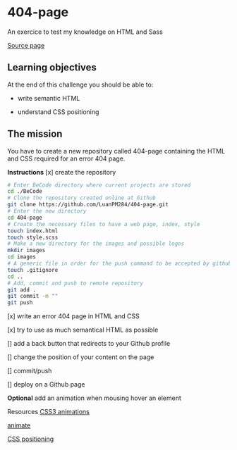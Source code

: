 # 404-page
An exercice to test my knowledge on HTML and Sass

[Source page](https://github.com/becodeorg/Swartz-9/blob/main/1.The-Field/8.Html-CSS/error-404.adoc)

## Learning objectives
At the end of this challenge you should be able to:

- write semantic HTML

- understand CSS positioning

## The mission
You have to create a new repository called 404-page containing the HTML and CSS required for an error 404 page.

**Instructions**
[x] create the repository
```bash
# Enter BeCode directory where current projects are stored
cd ./BeCode
# Clone the repository created online at Github
git clone https://github.com/LuanPM284/404-page.git
# Enter the new directory
cd 404-page
# Create the necessary files to have a web page, index, style
touch index.html
touch style.scss
# Make a new directory for the images and possible logos
mkdir images
cd images
# A generic file in order for the push command to be accepted by github, avoid having empty folders
touch .gitignore
cd ..
# Add, commit and push to remote repository
git add .
git commit -m ""
git push
```

[x] write an error 404 page in HTML and CSS

[x] try to use as much semantical HTML as possible

[] add a back button that redirects to your Github profile

[] change the position of your content on the page

[] commit/push

[] deploy on a Github page

**Optional**
add an animation when mousing hover an element

Resources
[CSS3 animations](https://www.w3schools.com/css/css3_animations.asp)

[animate](https://animate.style/)

[CSS positioning](https://learnlayout.com/position.html)